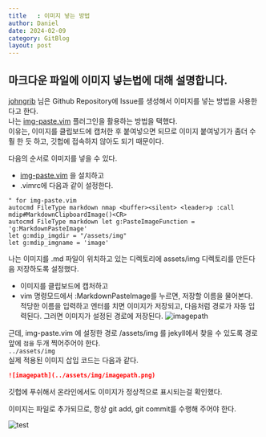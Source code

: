 ```yaml
---
title   : 이미지 넣는 방법
author: Daniel
date: 2024-02-09
category: GitBlog
layout: post
---
```


## 마크다운 파일에 이미지 넣는법에 대해 설명합니다.
[johngrib]( http://johngrib.github.io ) 님은 Github Repository에 Issue를 생성해서 이미지를 넣는 방법을 사용한다고 한다.  
나는 [img-paste.vim](https://github.com/img-paste-devs/img-paste.vim) 플러그인을 활용하는 방법을 택했다.  
이유는, 이미지를 클립보드에 캡처한 후 붙여넣으면 되므로 이미지 붙여넣기가 좀더 수훨 한 듯 하고, 깃헙에 접속하지 않아도 되기 때문이다.  


다음의 순서로 이미지를 넣을 수 있다.  
  * [img-paste.vim](https://github.com/img-paste-devs/img-paste.vim) 을 설치하고
  * .vimrc에 다음과 같이 설정한다.

  ```vim
  " for img-paste.vim
  autocmd FileType markdown nmap <buffer><silent> <leader>p :call mdip#MarkdownClipboardImage()<CR>
  autocmd FileType markdown let g:PasteImageFunction = 'g:MarkdownPasteImage'
  let g:mdip_imgdir = "/assets/img"
  let g:mdip_imgname = 'image'

  ```
  나는 이미지를 .md 파일이 위치하고 있는 디렉토리에 assets/img 디렉토리를 만든다음 저장하도록 설정했다.  
  * 이미지를 클립보드에 캡처하고  
  * vim 명령모드에서 :MarkdownPasteImage를 누르면, 저장할 이름을 물어본다. 적당한 이름을 입력하고 엔터를 치면 이미지가 저장되고,
  다음처럼 경로가 자동 입력된다.
  그러면 이미지가 설정된 경로에 저장된다.
 ![imagepath](../assets/img/imagepath.png) 
 
 근데, img-paste.vim 에 설정한 경로 /assets/img 를 jekyll에서 찾을 수 있도록 경로 앞에 `점을` 두개 찍어주어야 한다.  
 `../assets/img`  
 실제 적용된 이미지 삽입 코드는 다음과 같다.
 
 ```md
 ![imagepath](../assets/img/imagepath.png) 
 ```  
깃헙에 푸쉬해서 온라인에서도 이미지가 정상적으로 표시되는걸 확인했다.
  
이미지는 파일로 추가되므로, 항상 git add, git commit를 수행해 주어야 한다.  
<!-- ![addlist](../assets/img/addlist.png) -->

<!-- ![addlist](../assets/987.png) -->  
![test](../assets/image1.png)  



 
<!-- ## 여긴 연습하는 영역입니다 -->    
<!-- ```txt -->
<!-- txt를 코드영역에 넣어봤습니다. --> 
<!-- 이렇게 표시 됩니다. -->
<!-- ``` -->
<!-- 키보드에 대하여 -->  
<!-- 로우 프로파일 키보드는 입력이 어렵다. -->  
<!-- 그래서 어떻게 할 까 고민 중이다. -->
<!-- 백스페이스는 어떤걸 사용하는게 좋을까? -->  

<!-- 나는 컨트롤키와 알파벳 O를 사용한다. -->
<!-- 익숙해지면 쉽다. -->
<!-- 한글만 입력하는것도 좀 어렵다. -->


<!-- 이렇게 높은 키프로파일이 나한테는 어울린다. -->
<!-- 구분감이 확실히 있어서 뭔가 타자 치는 맛이 난다. -->

<!-- `한글도` 마크다운으로 강조가 되는지 확인해 보자. -->

<!-- 확실히 확실히 스플릿 키보드가 훨씬 더 편하다. -->
<!-- 일반 키보드는 항상 팔에 긴장감이 있다. -->

<!-- 키크론도 좋긴한데 가격이 너무 비싸다. -->

<!-- 어떤 키보드를 쓰는게 좋을지 고민이다. -->

<!-- 스플릿 키보드가 좋긴한데 무선을 찾기가 힘들고, --> 
<!-- 가격이 너무 비싸다. -->
<!-- 멤브레인은 무선 + 텐키리스 조합이 없다. --> 
<!-- 무선 스플릿은 가격이 비싸다. freestyle 등 -->

<!-- 알리에서 alice, crone 등을 알아보고 있다. --> 
<!-- 근데... -->
<!-- 조금 편하자고 스플릿을 쓰는게 맞는건지도 약간은 고민이다. -->

<!-- 펜타그레프도 익숙해지면 좋아지려나? -->
<!-- 맥북 키보드가 제법 느낌도 좋고 괜찮은 편이다. -->

<!-- koolertron 키보드가 흑축키를 사용하는데, 소음이 어느정도 인지 확인해보고 -->
<!-- 회사에서 사용할지 말지 결정하자. -->
